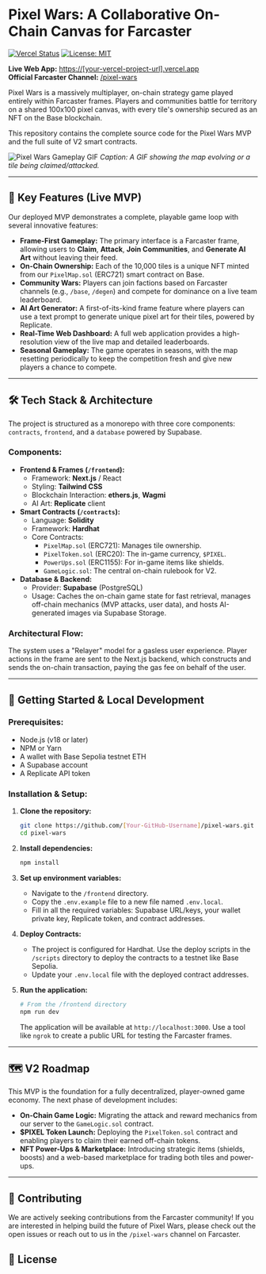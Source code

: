 # Pixel Wars: A Collaborative On-Chain Canvas for Farcaster

[![Vercel Status](https://vercel.com/button)](https://[your-vercel-project-url].vercel.app)
[![License: MIT](https://img.shields.io/badge/License-MIT-yellow.svg)](https://opensource.org/licenses/MIT)

**Live Web App:** [https://[your-vercel-project-url].vercel.app](https://[your-vercel-project-url].vercel.app)  
**Official Farcaster Channel:** [/pixel-wars](https://warpcast.com/~/channel/pixel-wars)

Pixel Wars is a massively multiplayer, on-chain strategy game played entirely within Farcaster frames. Players and communities battle for territory on a shared 100x100 pixel canvas, with every tile's ownership secured as an NFT on the Base blockchain.

This repository contains the complete source code for the Pixel Wars MVP and the full suite of V2 smart contracts.

![Pixel Wars Gameplay GIF](https://i.imgur.com/example.gif)
*Caption: A GIF showing the map evolving or a tile being claimed/attacked.*

---

## 🚀 Key Features (Live MVP)

Our deployed MVP demonstrates a complete, playable game loop with several innovative features:

*   **Frame-First Gameplay:** The primary interface is a Farcaster frame, allowing users to **Claim**, **Attack**, **Join Communities**, and **Generate AI Art** without leaving their feed.
*   **On-Chain Ownership:** Each of the 10,000 tiles is a unique NFT minted from our `PixelMap.sol` (ERC721) smart contract on Base.
*   **Community Wars:** Players can join factions based on Farcaster channels (e.g., `/base`, `/degen`) and compete for dominance on a live team leaderboard.
*   **AI Art Generator:** A first-of-its-kind frame feature where players can use a text prompt to generate unique pixel art for their tiles, powered by Replicate.
*   **Real-Time Web Dashboard:** A full web application provides a high-resolution view of the live map and detailed leaderboards.
*   **Seasonal Gameplay:** The game operates in seasons, with the map resetting periodically to keep the competition fresh and give new players a chance to compete.

---

## 🛠️ Tech Stack & Architecture

The project is structured as a monorepo with three core components: `contracts`, `frontend`, and a `database` powered by Supabase.

### Components:
*   **Frontend & Frames (`/frontend`):**
    *   Framework: **Next.js** / React
    *   Styling: **Tailwind CSS**
    *   Blockchain Interaction: **ethers.js**, **Wagmi**
    *   AI Art: **Replicate** client
*   **Smart Contracts (`/contracts`):**
    *   Language: **Solidity**
    *   Framework: **Hardhat**
    *   Core Contracts:
        *   `PixelMap.sol` (ERC721): Manages tile ownership.
        *   `PixelToken.sol` (ERC20): The in-game currency, `$PIXEL`.
        *   `PowerUps.sol` (ERC1155): For in-game items like shields.
        *   `GameLogic.sol`: The central on-chain rulebook for V2.
*   **Database & Backend:**
    *   Provider: **Supabase** (PostgreSQL)
    *   Usage: Caches the on-chain game state for fast retrieval, manages off-chain mechanics (MVP attacks, user data), and hosts AI-generated images via Supabase Storage.

### Architectural Flow:
The system uses a "Relayer" model for a gasless user experience. Player actions in the frame are sent to the Next.js backend, which constructs and sends the on-chain transaction, paying the gas fee on behalf of the user.

---

## 🔧 Getting Started & Local Development

### Prerequisites:
*   Node.js (v18 or later)
*   NPM or Yarn
*   A wallet with Base Sepolia testnet ETH
*   A Supabase account
*   A Replicate API token

### Installation & Setup:

1.  **Clone the repository:**
    ```bash
    git clone https://github.com/[Your-GitHub-Username]/pixel-wars.git
    cd pixel-wars
    ```

2.  **Install dependencies:**
    ```bash
    npm install
    ```

3.  **Set up environment variables:**
    *   Navigate to the `/frontend` directory.
    *   Copy the `.env.example` file to a new file named `.env.local`.
    *   Fill in all the required variables: Supabase URL/keys, your wallet private key, Replicate token, and contract addresses.

4.  **Deploy Contracts:**
    *   The project is configured for Hardhat. Use the deploy scripts in the `/scripts` directory to deploy the contracts to a testnet like Base Sepolia.
    *   Update your `.env.local` file with the deployed contract addresses.

5.  **Run the application:**
    ```bash
    # From the /frontend directory
    npm run dev
    ```
    The application will be available at `http://localhost:3000`. Use a tool like `ngrok` to create a public URL for testing the Farcaster frames.

---

## 🗺️ V2 Roadmap

This MVP is the foundation for a fully decentralized, player-owned game economy. The next phase of development includes:

*   **On-Chain Game Logic:** Migrating the attack and reward mechanics from our server to the `GameLogic.sol` contract.
*   **$PIXEL Token Launch:** Deploying the `PixelToken.sol` contract and enabling players to claim their earned off-chain tokens.
*   **NFT Power-Ups & Marketplace:** Introducing strategic items (shields, boosts) and a web-based marketplace for trading both tiles and power-ups.

---

## 🤝 Contributing

We are actively seeking contributions from the Farcaster community! If you are interested in helping build the future of Pixel Wars, please check out the open issues or reach out to us in the `/pixel-wars` channel on Farcaster.

## 📄 License
